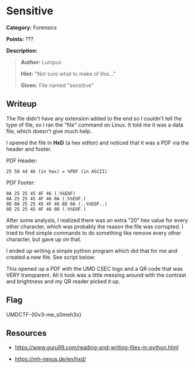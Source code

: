 # Sensitive
**Category:** Forensics

**Points:** ???

**Description:**
> **Author:** Lumpus
>
> **Hint:** "Not sure what to make of this..."
>
> **Given:** File named "sensitive"

## Writeup
The file didn't have any extension added to the end so I couldn't
tell the type of file, so I ran the "file" command on Linux. It told
me it was a data file, which doesn't give much help.

I opened the file in **HxD** (a hex editor) and noticed that it was a PDF via
the header and footer.

PDF Header:
```
25 50 44 46 (in hex) = %PDF (in ASCII)
```

PDF Footer:
```
0A 25 25 45 4F 46 (.%%EOF)
0A 25 25 45 4F 46 0A (.%%EOF.)
0D 0A 25 25 45 4F 46 0D 0A (..%%EOF..)
0D 25 25 45 4F 46 0D (.%%EOF.)
```

After some analysis, I realized there was an extra "20" hex value for every
other character, which was probably the reason the file was corrupted. I tried
to find simple commands to do something like remove every other character, but
gave up on that.

I ended up writing a simple python program which did that for me and created
a new file. See script below:

This opened up a PDF with the UMD CSEC logo and a QR code that was VERY transparent.
All it took was a little messing around with the contrast and brightness and my QR
reader picked it up.

## Flag
UMDCTF-{l0v3-me_s0meh3x}

## Resources
- https://www.guru99.com/reading-and-writing-files-in-python.html

- https://mh-nexus.de/en/hxd/
